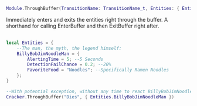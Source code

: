 ```lua
Module.ThroughBuffer(TransitionName: TransitionName_t, Entities: { Entity_t })
```
Immediately enters and exits the entities right through the buffer. A shorthand for calling EnterBuffer and then ExitBuffer right after.
<br /><br />

```lua
local Entities = {    
    --The man, the myth, the legend himself:
    BillyBobJimNoodleMan = {
        AlertingTime = 5; --5 Seconds
        DetectionFailChance = 0.2; --20%
        FavoriteFood = "Noodles"; --Specifically Ramen Noodles
    };
}

--With potential exception, without any time to react BillyBobJimNoodleMan instantly disintegrates and dies on the spot.
Cracker.ThroughBuffer("Dies", { Entities.BillyBobJimNoodleMan })
```